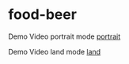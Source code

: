 # food-beer

Demo Video portrait mode [portrait](../blob/master/device-portrait.mp4)

Demo Video land mode [land](../blob/master/device-land.mp4)


